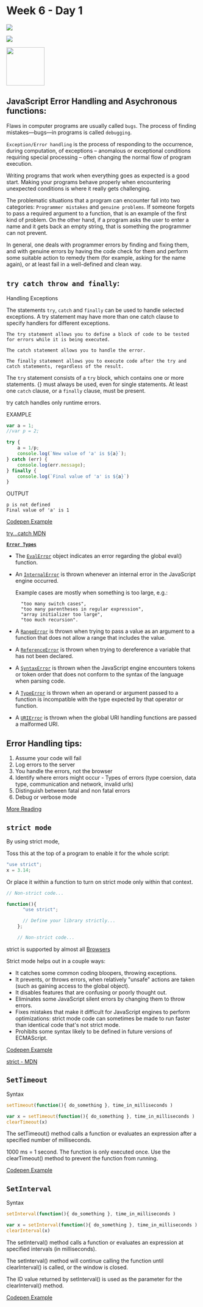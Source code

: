 # Week 6 - Day 1

![](https://img.shields.io/badge/MASAI-SPARTANS-red?logo=&style=for-the-badge)

![](https://img.shields.io/badge/WEEK6-DAY2-green)

<img src="https://cdn.pixabay.com/photo/2015/04/23/17/41/javascript-736400_960_720.png" width="100" height="100" /> 


## JavaScript Error Handling and Asychronous functions:

Flaws in computer programs are usually called `bugs`.
The process of finding mistakes—bugs—in programs is called `debugging`.

`Exception/Error handling` is the process of responding to the occurrence, during computation, of exceptions – anomalous or exceptional conditions requiring special processing – often changing the normal flow of program execution.

Writing programs that work when everything goes as expected is a good start. Making your programs behave properly when encountering unexpected conditions is where it really gets challenging.

The problematic situations that a program can encounter fall into two categories: `Programmer mistakes` and `genuine problems`. If someone forgets to pass a required argument to a function, that is an example of the first kind of problem. On the other hand, if a program asks the user to enter a name and it gets back an empty string, that is something the programmer can not prevent.

In general, one deals with programmer errors by finding and fixing them, and with genuine errors by having the code check for them and perform some suitable action to remedy them (for example, asking for the name again), or at least fail in a well-defined and clean way.

## `try catch throw and finally`:

Handling Exceptions

The statements `try`, `catch` and `finally` can be used to handle selected exceptions. A try statement may have more than one catch clause to specify handlers for different exceptions.

    The try statement allows you to define a block of code to be tested for errors while it is being executed.

    The catch statement allows you to handle the error.

    The finally statement allows you to execute code after the try and catch statements, regardless of the result.

The `try` statement consists of a `try` block, which contains one or more statements. {} must always be used, even for single statements. At least one `catch` clause, or a `finally` clause, must be present.

try catch handles only runtime errors. 

EXAMPLE
```javascript
var a = 1;
//var p = 2;

try {
    a = 1/p;
    console.log(`New value of 'a' is ${a}`);
} catch (err) {
    console.log(err.message);
} finally {
    console.log(`Final value of 'a' is ${a}`)
}
```
OUTPUT
```
p is not defined
Final value of 'a' is 1
```

[Codepen Example](https://codepen.io/albseb511/pen/JjPLdXy)

[try...catch MDN](https://developer.mozilla.org/en-US/docs/Web/JavaScript/Reference/Statements/try...catch)


**[`Error Types`](https://developer.mozilla.org/en-US/docs/Web/JavaScript/Reference/Global_Objects/Error)**

- The [`EvalError`](https://developer.mozilla.org/en-US/docs/Web/JavaScript/Reference/Global_Objects/EvalError) object indicates an error regarding the global eval() function.

- An [`InternalError`](https://developer.mozilla.org/en-US/docs/Web/JavaScript/Reference/Global_Objects/InternalError) is thrown whenever an internal error in the JavaScript engine occurred.

    Example cases are mostly when something is too large, e.g.:

        "too many switch cases",
        "too many parentheses in regular expression",
        "array initializer too large",
        "too much recursion".

- A [`RangeError`](https://developer.mozilla.org/en-US/docs/Web/JavaScript/Reference/Global_Objects/RangeError) is thrown when trying to pass a value as an argument to a function that does not allow a range that includes the value.

- A [`ReferenceError`](https://developer.mozilla.org/en-US/docs/Web/JavaScript/Reference/Global_Objects/ReferenceError) is thrown when trying to dereference a variable that has not been declared.

- A [`SyntaxError`](https://developer.mozilla.org/en-US/docs/Web/JavaScript/Reference/Global_Objects/SyntaxError) is thrown when the JavaScript engine encounters tokens or token order that does not conform to the syntax of the language when parsing code.

- A [`TypeError`](https://developer.mozilla.org/en-US/docs/Web/JavaScript/Reference/Global_Objects/TypeError) is thrown when an operand or argument passed to a function is incompatible with the type expected by that operator or function.

- A [`URIError`](https://developer.mozilla.org/en-US/docs/Web/JavaScript/Reference/Global_Objects/URIError) is thrown when the global URI handling functions are passed a malformed URI.


## Error Handling tips:

1. Assume your code will fail
2. Log errors to the server
3. You handle the errors, not the browser
4. Identify where errors might occur - Types of errors (type coersion, data type, communication and network, invalid urls)
5. Distinguish between fatal and non fatal errors
6. Debug or verbose mode

[More Reading](https://www.joyent.com/node-js/production/design/errors)

## `strict mode`

By using strict mode, 

Toss this at the top of a program to enable it for the whole script:
```javascript
"use strict";
x = 3.14;  

```

Or place it within a function to turn on strict mode only within that context.
```javascript
// Non-strict code...

function(){
      "use strict";

      // Define your library strictly...
    };

    // Non-strict code... 

```
strict is supported by almost all [Browsers](https://caniuse.com/#feat=use-strict)

Strict mode helps out in a couple ways:

- It catches some common coding bloopers, throwing exceptions.
- It prevents, or throws errors, when relatively "unsafe" actions are taken (such as gaining access to the global object).
- It disables features that are confusing or poorly thought out.
- Eliminates some JavaScript silent errors by changing them to throw errors.
- Fixes mistakes that make it difficult for JavaScript engines to perform optimizations: strict mode code can sometimes be made to run      faster than identical code that's not strict mode.
- Prohibits some syntax likely to be defined in future versions of ECMAScript.


[Codepen Example](https://codepen.io/albseb511/pen/jONzPmP?)

[strict - MDN](https://developer.mozilla.org/en-US/docs/Web/JavaScript/Reference/Strict_mode)

## `SetTimeout`

Syntax
```javascript
setTimeout(function(){ do_something }, time_in_milliseconds )

var x = setTimeout(function(){ do_something }, time_in_milliseconds )
clearTimeout(x)
```

The setTimeout() method calls a function or evaluates an expression after a specified number of milliseconds.

1000 ms = 1 second.
The function is only executed once.
Use the clearTimeout() method to prevent the function from running.

[Codepen Example](https://codepen.io/albseb511/pen/XWrEMMv)

## `SetInterval`

Syntax
```javascript
setInterval(function(){ do_something }, time_in_milliseconds )

var x = setInterval(function(){ do_something }, time_in_milliseconds )
clearInterval(x)
```

The setInterval() method calls a function or evaluates an expression at specified intervals (in milliseconds).

The setInterval() method will continue calling the function until clearInterval() is called, or the window is closed.

The ID value returned by setInterval() is used as the parameter for the clearInterval() method.

[Codepen Example](https://codepen.io/albseb511/pen/vYBRxWZ)
